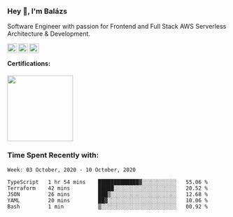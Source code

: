### Hey 👋, I'm Balázs

Software Engineer with passion for Frontend and Full Stack AWS Serverless Architecture & Development.

<a href="https://www.linkedin.com/in/balazsburi/" target="_blank">
  <img align="left" alt="Balázs's LinkdeIn" width="22px" src="https://cdn.jsdelivr.net/npm/simple-icons@v3/icons/linkedin.svg" />
</a>
<a href="https://twitter.com/BuriB/" target="_blank">
  <img align="left" alt="Balázs's Instagram" width="22px" src="https://cdn.jsdelivr.net/npm/simple-icons@v3/icons/twitter.svg" />
</a>
<a href="https://stackoverflow.com/users/1720437/burib" target="_blank">
  <img align="left" alt="Balázs's stackoverflow" width="22px" src="https://cdn.jsdelivr.net/npm/simple-icons@v3/icons/stackoverflow.svg" />
</a>

<br>
 
#### Certifications:
<a href="https://www.youracclaim.com/badges/117038d0-e05e-45a7-872a-fd7aea41116d/linked_in" target="_blank"><img src="https://user-images.githubusercontent.com/956227/89123714-bb121800-d4d1-11ea-8475-ac6f19dfb4f6.png" width="150" height="150" /></a>

### Time Spent Recently with:

<!--START_SECTION:waka-->
```text
Week: 03 October, 2020 - 10 October, 2020

TypeScript   1 hr 54 mins    █████████████▓░░░░░░░░░░░   55.06 % 
Terraform    42 mins         █████░░░░░░░░░░░░░░░░░░░░   20.52 % 
JSON         26 mins         ███▒░░░░░░░░░░░░░░░░░░░░░   12.68 % 
YAML         20 mins         ██▓░░░░░░░░░░░░░░░░░░░░░░   10.06 % 
Bash         1 min           ▒░░░░░░░░░░░░░░░░░░░░░░░░   00.92 % 
```
<!--END_SECTION:waka-->

<br /><br />


<!--
**burib/burib** is a ✨ _special_ ✨ repository because its `README.md` (this file) appears on your GitHub profile.

Here are some ideas to get you started:

- 🔭 I’m currently working on ...
- 🌱 I’m currently learning ...
- 👯 I’m looking to collaborate on ...
- 🤔 I’m looking for help with ...
- 💬 Ask me about ...
- 📫 How to reach me: ...
- 😄 Pronouns: ...
- ⚡ Fun fact: ...
-->
